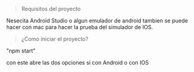 >Requisitos del proyecto

Nesecita Android Studio o algun emulador de android tambien se puede hacer con mac para hacer la prueba del simulador de IOS.

>¿Como iniciar el proyecto?

  "npm start"

  con este abre las dos opciones si con Android o con IOS